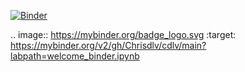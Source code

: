 [![Binder](https://mybinder.org/badge_logo.svg)](https://mybinder.org/v2/gh/Chrisdlv/cdlv/main?labpath=welcome_binder.ipynb)

.. image:: https://mybinder.org/badge_logo.svg
 :target: https://mybinder.org/v2/gh/Chrisdlv/cdlv/main?labpath=welcome_binder.ipynb
